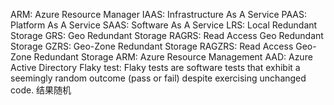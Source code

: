 ARM: Azure Resource Manager
IAAS: Infrastructure As A Service
PAAS: Platform As A Service
SAAS: Software As A Service
LRS: Local Redundant Storage
GRS: Geo Redundant Storage
RAGRS: Read Access Geo Redundant Storage
GZRS: Geo-Zone Redundant Storage
RAGZRS: Read Access Geo-Zone Redundant Storage
ARM: Azure Resource Management
AAD: Azure Active Directory
Flaky test: Flaky tests are software tests that exhibit a seemingly random
outcome (pass or fail) despite exercising unchanged code. 结果随机
